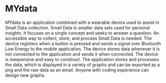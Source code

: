 # MYdata
MYdata is an application combined with a wearable device used to assist in Small Data collection. Small Data is smaller data sets used for personal insights. It focuses on a single concept and seeks to answer a question. An accessible way to collect, store, and process Small Data is needed.
The device registers when a button is pressed and sends a signal over Bluetooth Low Energy to the mobile application. The device stores data whenever it is not connected to the application and sends it when connected. The device is inexpensive and easy to construct. 
The application stores and processes the data, which is displayed in a variety of graphs and can be exported as a png and the raw data as an email. Anyone with coding experience can design new graphs.
